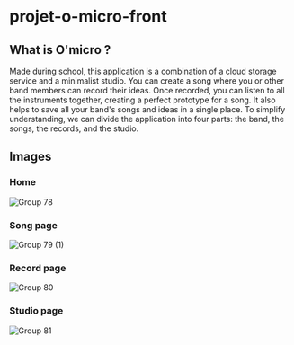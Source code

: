 ﻿# projet-o-micro-front

## What is O'micro ? 
Made during school, this application is a combination of a cloud storage service and a minimalist studio. You can
create a song where you or other band members can record their ideas. Once recorded, you
can listen to all the instruments together, creating a perfect prototype for a song. It also helps
to save all your band's songs and ideas in a single place. To simplify understanding, we can
divide the application into four parts: the band, the songs, the records, and the studio.

## Images

### Home
![Group 78](https://github.com/dylantrepos/omicro-front/assets/60279661/986ba3c8-e39f-4a6e-9c3c-6c7d7e9fc0e0)

### Song page
![Group 79 (1)](https://github.com/dylantrepos/omicro-front/assets/60279661/b41eaf5c-724f-4ee4-b981-352fc6e0bf62)

### Record page
![Group 80](https://github.com/dylantrepos/omicro-front/assets/60279661/4df811a6-f28b-4892-8ed7-e47bf5cc6b09)

### Studio page
![Group 81](https://github.com/dylantrepos/omicro-front/assets/60279661/933c4269-add4-44cb-88ed-a21f56b7cd21)
